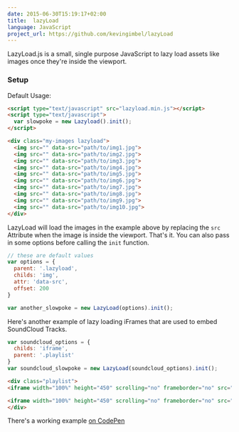 ```yaml
---
date: 2015-06-30T15:19:17+02:00
title:  lazyLoad
language: JavaScript
project_url: https://github.com/kevingimbel/lazyLoad
---
```

LazyLoad.js is a small, single purpose JavaScript to lazy load assets like images once they're inside the viewport.

### Setup

Default Usage:

```html
<script type="text/javascript" src="lazyload.min.js"></script>
<script type="text/javascript">
  var slowpoke = new Lazyload().init();
</script>

<div class="my-images lazyload">
  <img src="" data-src="path/to/img1.jpg">
  <img src="" data-src="path/to/img2.jpg">
  <img src="" data-src="path/to/img3.jpg">
  <img src="" data-src="path/to/img4.jpg">
  <img src="" data-src="path/to/img5.jpg">
  <img src="" data-src="path/to/img6.jpg">
  <img src="" data-src="path/to/img7.jpg">
  <img src="" data-src="path/to/img8.jpg">
  <img src="" data-src="path/to/img9.jpg">
  <img src="" data-src="path/to/img10.jpg">
</div>
```

LazyLoad will load the images in the example above by replacing the `src` Attribute when the image is inside the viewport. That's it. You can also pass in some options before calling the `init` function.

```js
// these are default values
var options = {
  parent: '.lazyload',
  childs: 'img',
  attr: 'data-src',
  offset: 200
}

var another_slowpoke = new LazyLoad(options).init();
```

Here's another example of lazy loading iFrames that are used to embed SoundCloud Tracks.

```js
var soundcloud_options = {
  childs: 'iframe',
  parent: '.playlist'
}
var soundcloud_slowpoke = new LazyLoad(soundcloud_options).init();
```
```html
<div class="playlist">
<iframe width="100%" height="450" scrolling="no" frameborder="no" src="" data-src="https://w.soundcloud.com/player/?url=https%3A//api.soundcloud.com/tracks/186211537&amp;auto_play=false&amp;hide_related=false&amp;show_comments=true&amp;show_user=true&amp;show_reposts=false&amp;visual=true"></iframe>

<iframe width="100%" height="450" scrolling="no" frameborder="no" src="" data-src="https://w.soundcloud.com/player/?url=https%3A//api.soundcloud.com/tracks/116098730&amp;auto_play=false&amp;hide_related=false&amp;show_comments=true&amp;show_user=true&amp;show_reposts=false&amp;visual=true"></iframe>
</div>
```

There's a working example [on CodePen](http://s.codepen.io/kevingimbel/full/45f9d5ec398ce9a477361f0c854bcd4b)
